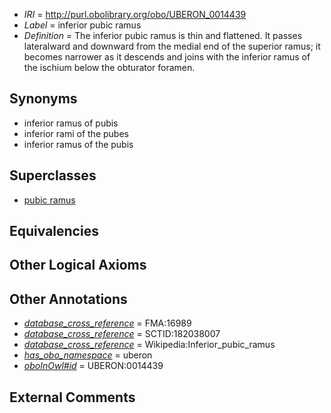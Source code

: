 * *IRI* = http://purl.obolibrary.org/obo/UBERON_0014439
 * *Label* = inferior pubic ramus
 * *Definition* = The inferior pubic ramus is thin and flattened. It passes lateralward and downward from the medial end of the superior ramus; it becomes narrower as it descends and joins with the inferior ramus of the ischium below the obturator foramen.

## Synonyms

 * inferior ramus of pubis
 * inferior rami of the pubes
 * inferior ramus of the pubis

## Superclasses

 * [pubic ramus](../../UBERON/44/UBERON_0014444.md)

## Equivalencies


## Other Logical Axioms


## Other Annotations

 * *[database_cross_reference](../../ef/oboInOwl#hasDbXref.md)* = FMA:16989
 * *[database_cross_reference](../../ef/oboInOwl#hasDbXref.md)* = SCTID:182038007
 * *[database_cross_reference](../../ef/oboInOwl#hasDbXref.md)* = Wikipedia:Inferior_pubic_ramus
 * *[has_obo_namespace](../../ce/oboInOwl#hasOBONamespace.md)* = uberon
 * *[oboInOwl#id](../../id/oboInOwl#id.md)* = UBERON:0014439

## External Comments

